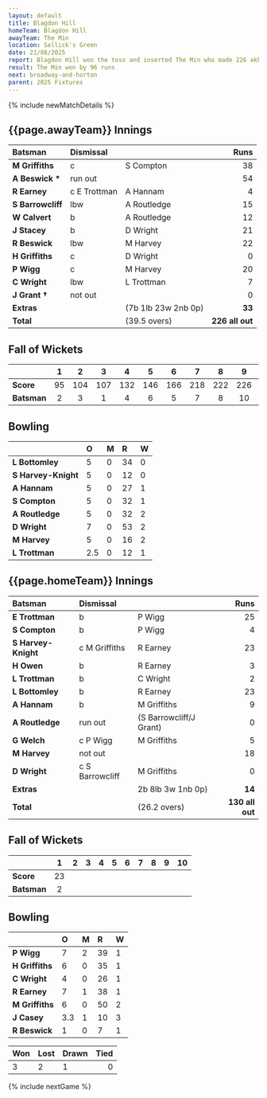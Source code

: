 ```yaml
---
layout: default
title: Blagdon Hill
homeTeam: Blagdon Hill
awayTeam: The Min
location: Sellick's Green  
date: 21/08/2025
report: Blagdon Hill won the toss and inserted The Min who made 226 akk out in 39.5 overs (40 over). Blagdon Hill replied with 130 all out in 26.2 overs.
result: The Min won by 96 runs
next: broadway-and-horton
parent: 2025 Fixtures
---
```


{% include newMatchDetails %}

## {{page.awayTeam}} Innings

| Batsman | Dismissal | | Runs |
|:---|:---|---|---:|
| **M Griffiths** | c | S Compton | 38 |
| **A Beswick &#42;** | run out |  | 54 |
| **R Earney** | c E Trottman | A Hannam | 4 |
| **S Barrowcliff** | lbw | A Routledge | 15 |
| **W Calvert** | b | A Routledge | 12 |
| **J Stacey** | b | D Wright | 21 |
| **R Beswick** | lbw | M Harvey | 22 |
| **H Griffiths** | c | D Wright | 0 |
| **P Wigg** | c | M Harvey | 20 |
| **C Wright** | lbw | L Trottman | 7 |
| **J Grant &#8224;** | not out |  | 0 |
| **Extras** | | (7b 1lb 23w 2nb 0p) | **33** |
| **Total** | | (39.5 overs) | **226 all out** |

## Fall of Wickets

| | 1 | 2 | 3 | 4 | 5 | 6 | 7 | 8 | 9 | 10 |
|---|:---:|:---:|:---:|:---:|:---:|:---:|:---:|:---:|:---:|:---:|
| **Score** | 95 | 104 | 107 | 132 | 146 | 166 | 218 | 222 | 226 | 226 |
| **Batsman** | 2 | 3 | 1 | 4 | 6 | 5 | 7 | 8 | 10 | 9 |

## Bowling

| | O | M | R | W |
|---|:---|:---|:---|:---|
| **L Bottomley** | 5 | 0 | 34 | 0 |
| **S Harvey-Knight** | 5 | 0 | 12 | 0 |
| **A Hannam** | 5 | 0 | 27 | 1 |
| **S Compton** | 5 | 0 | 32 | 1 |
| **A Routledge** | 5 | 0 | 32 | 2 |
| **D Wright** | 7 | 0 | 53 | 2 |
| **M Harvey** | 5 | 0 | 16 | 2 |
| **L Trottman** | 2.5 | 0 | 12 | 1 |


## {{page.homeTeam}} Innings

| Batsman | Dismissal | | Runs |
|:---|:---|---|---:|
| **E Trottman** | b | P Wigg | 25 |
| **S Compton** | b | P Wigg | 4 |
| **S Harvey-Knight** | c M Griffiths | R Earney | 23 |
| **H Owen** | b | R Earney | 3 |
| **L Trottman** | b | C Wright | 2 |
| **L Bottomley** | b | R Earney | 23 |
| **A Hannam** | b | M Griffiths | 9 |
| **A Routledge** | run out | (S Barrowcliff/J Grant) | 0 |
| **G Welch** | c P Wigg | M Griffiths | 5 |
| **M Harvey** | not out |  | 18 |
| **D Wright** | c S Barrowcliff | M Griffiths | 0 |
| **Extras** | | 2b 8lb 3w 1nb 0p) | **14** |
| **Total** | | (26.2 overs) | **130 all out** |

## Fall of Wickets

| | 1 | 2 | 3 | 4 | 5 | 6 | 7 | 8 | 9 | 10 |
|---|:---:|:---:|:---:|:---:|:---:|:---:|:---:|:---:|:---:|:---:|
| **Score** | 23 |  |  |  |  |  |  |  |  |  |
| **Batsman** | 2 |  |  |  |  |  |  |  |  |  | 

## Bowling

| | O | M | R | W |
|---|:---|:---|:---|:---|
| **P Wigg** | 7 | 2 | 39 | 1 |
| **H Griffiths** | 6 | 0 | 35 | 1 |
| **C Wright** | 4 | 0 | 26 | 1 |
| **R Earney** | 7 | 1 | 38 | 1 |
| **M Griffiths** | 6 | 0 | 50 | 2 |
| **J Casey** | 3.3 | 1 | 10 | 3 |
| **R Beswick** | 1 | 0 | 7 | 1 |

| Won | Lost | Drawn | Tied |
|:---|:---|:---|---:|
| 3 | 2 | 1 | 0 |

{% include nextGame %}